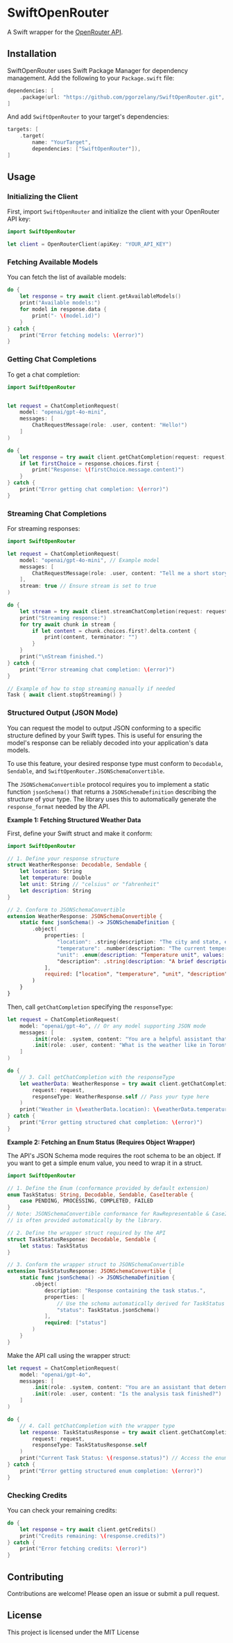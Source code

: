 # SwiftOpenRouter

A Swift wrapper for the [OpenRouter API](https://openrouter.ai).

## Installation

SwiftOpenRouter uses Swift Package Manager for dependency management. Add the following to your `Package.swift` file:

```swift
dependencies: [
    .package(url: "https://github.com/pgorzelany/SwiftOpenRouter.git", .upToNextMajor(from: "1.0.0"))
]
```

And add `SwiftOpenRouter` to your target's dependencies:

```swift
targets: [
    .target(
        name: "YourTarget",
        dependencies: ["SwiftOpenRouter"]),
]
```

## Usage

### Initializing the Client

First, import `SwiftOpenRouter` and initialize the client with your OpenRouter API key:

```swift
import SwiftOpenRouter

let client = OpenRouterClient(apiKey: "YOUR_API_KEY") 
```

### Fetching Available Models

You can fetch the list of available models:

```swift
do {
    let response = try await client.getAvailableModels()
    print("Available models:")
    for model in response.data {
        print("- \(model.id)")
    }
} catch {
    print("Error fetching models: \(error)")
}
```

### Getting Chat Completions

To get a chat completion:

```swift
import SwiftOpenRouter


let request = ChatCompletionRequest(
    model: "openai/gpt-4o-mini",
    messages: [
        ChatRequestMessage(role: .user, content: "Hello!")
    ]
)

do {
    let response = try await client.getChatCompletion(request: request)
    if let firstChoice = response.choices.first {
        print("Response: \(firstChoice.message.content)")
    }
} catch {
    print("Error getting chat completion: \(error)")
}
```

### Streaming Chat Completions

For streaming responses:

```swift
import SwiftOpenRouter

let request = ChatCompletionRequest(
    model: "openai/gpt-4o-mini", // Example model
    messages: [
        ChatRequestMessage(role: .user, content: "Tell me a short story.")
    ],
    stream: true // Ensure stream is set to true
)

do {
    let stream = try await client.streamChatCompletion(request: request)
    print("Streaming response:")
    for try await chunk in stream {
        if let content = chunk.choices.first?.delta.content {
            print(content, terminator: "")
        }
    }
    print("\nStream finished.")
} catch {
    print("Error streaming chat completion: \(error)")
}

// Example of how to stop streaming manually if needed
Task { await client.stopStreaming() } 
```

### Structured Output (JSON Mode)

You can request the model to output JSON conforming to a specific structure defined by your Swift types. This is useful for ensuring the model's response can be reliably decoded into your application's data models.

To use this feature, your desired response type must conform to `Decodable`, `Sendable`, and `SwiftOpenRouter.JSONSchemaConvertible`.

The `JSONSchemaConvertible` protocol requires you to implement a static function `jsonSchema()` that returns a `JSONSchemaDefinition` describing the structure of your type. The library uses this to automatically generate the `response_format` needed by the API.

**Example 1: Fetching Structured Weather Data**

First, define your Swift struct and make it conform:

```swift
import SwiftOpenRouter

// 1. Define your response structure
struct WeatherResponse: Decodable, Sendable {
    let location: String
    let temperature: Double
    let unit: String // "celsius" or "fahrenheit"
    let description: String
}

// 2. Conform to JSONSchemaConvertible
extension WeatherResponse: JSONSchemaConvertible {
    static func jsonSchema() -> JSONSchemaDefinition {
        .object(
            properties: [
                "location": .string(description: "The city and state, e.g., San Francisco, CA"),
                "temperature": .number(description: "The current temperature"),
                "unit": .enum(description: "Temperature unit", values: [.string("celsius"), .string("fahrenheit")]),
                "description": .string(description: "A brief description of the weather")
            ],
            required: ["location", "temperature", "unit", "description"]
        )
    }
}
```

Then, call `getChatCompletion` specifying the `responseType`:

```swift
let request = ChatCompletionRequest(
    model: "openai/gpt-4o", // Or any model supporting JSON mode
    messages: [
        .init(role: .system, content: "You are a helpful assistant that provides weather information in JSON format according to the schema derived from the WeatherResponse type."),
        .init(role: .user, content: "What is the weather like in Toronto?")
    ]
)

do {
    // 3. Call getChatCompletion with the responseType
    let weatherData: WeatherResponse = try await client.getChatCompletion(
        request: request,
        responseType: WeatherResponse.self // Pass your type here
    )
    print("Weather in \(weatherData.location): \(weatherData.temperature)°\(weatherData.unit == "celsius" ? "C" : "F"), \(weatherData.description)")
} catch {
    print("Error getting structured chat completion: \(error)")
}
```

**Example 2: Fetching an Enum Status (Requires Object Wrapper)**

The API's JSON Schema mode requires the root schema to be an object. If you want to get a simple enum value, you need to wrap it in a struct.

```swift
import SwiftOpenRouter

// 1. Define the Enum (conformance provided by default extension)
enum TaskStatus: String, Decodable, Sendable, CaseIterable {
    case PENDING, PROCESSING, COMPLETED, FAILED
}
// Note: JSONSchemaConvertible conformance for RawRepresentable & CaseIterable enums
// is often provided automatically by the library.

// 2. Define the wrapper struct required by the API
struct TaskStatusResponse: Decodable, Sendable {
    let status: TaskStatus
}

// 3. Conform the wrapper struct to JSONSchemaConvertible
extension TaskStatusResponse: JSONSchemaConvertible {
    static func jsonSchema() -> JSONSchemaDefinition {
        .object(
            description: "Response containing the task status.",
            properties: [
                // Use the schema automatically derived for TaskStatus
                "status": TaskStatus.jsonSchema()
            ],
            required: ["status"]
        )
    }
}
```

Make the API call using the wrapper struct:

```swift
let request = ChatCompletionRequest(
    model: "openai/gpt-4o",
    messages: [
        .init(role: .system, content: "You are an assistant that determines task status. Respond with *only* one of the following strings based on the user query: PENDING, PROCESSING, COMPLETED, FAILED, wrapped in a JSON object with a 'status' key, according to the schema derived from the TaskStatusResponse type."),
        .init(role: .user, content: "Is the analysis task finished?")
    ]
)

do {
    // 4. Call getChatCompletion with the wrapper type
    let response: TaskStatusResponse = try await client.getChatCompletion(
        request: request,
        responseType: TaskStatusResponse.self
    )
    print("Current Task Status: \(response.status)") // Access the enum via the wrapper
} catch {
    print("Error getting structured enum completion: \(error)")
}
```

### Checking Credits

You can check your remaining credits:

```swift
do {
    let response = try await client.getCredits()
    print("Credits remaining: \(response.credits)")
} catch {
    print("Error fetching credits: \(error)")
}
```

## Contributing

Contributions are welcome! Please open an issue or submit a pull request.

## License

This project is licensed under the MIT License
